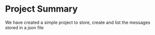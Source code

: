 # Project Summary

We have created a simple project to store, create and list the messages stored in a json file